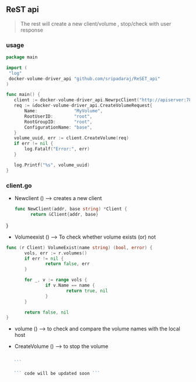 ## ReST api


> The rest will create a new client/volume , stop/check with user response 

### usage 

 ```go
 package main

import (
  "log"
  docker-volume-driver_api "github.com/sripadaraj/ReSET_api"
)

func main() {
    client := docker-volume-driver_api.NewrpcClient("http://apiserver:7860", "user", "password")
    req := &docker-volume-driver_api.CreateVolumeRequest{
        Name:              "MyVolume",
        RootUserID:        "root",
        RootGroupID:       "root",
        ConfigurationName: "base",
    }
    volume_uuid, err := client.CreateVolume(req)
    if err != nil {
        log.Fatalf("Error:", err)
    }

    log.Printf("%s", volume_uuid)
}
 ``` 
### client.go

- Newclient () --> creates a new client 
  ```go
  func NewClient(addr, base string) *Client {
        return &Client{addr, base}
}


- Volumeexist () --> To check whether volume exists (or) not 
 ```go
 func (r Client) VolumeExist(name string) (bool, error) {
        vols, err := r.volumes()
        if err != nil {
                return false, err
        }

        for _, v := range vols {
                if v.Name == name {
                        return true, nil
                }
        }

        return false, nil
}
```
- volume () --> to check and compare the volume names with the local host

- CreateVolume () --> to stop the volume 
 ```go 
    
    ```
    
    ``` code will be updated soon ```
